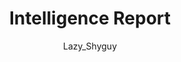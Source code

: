 ---
media: "images/rounds/round_4_2/good_good.png"
media_type: image
type: art
title: Intelligence Report
author: [Lazy_Shyguy]
desc: Roman Aramov reports on the fortifications of Soviet forward base and observed numbers and armaments of the Soviet forces.
---